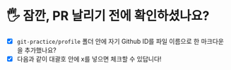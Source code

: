 # 🖐 잠깐, PR 날리기 전에 확인하셨나요?

- [x] `git-practice/profile` 폴더 안에 자기 Github ID를 파일 이름으로 한 마크다운을 추가했나요?
- [x] 다음과 같이 대괄호 안에 x를 넣으면 체크할 수 있답니다!
